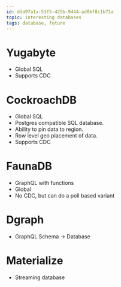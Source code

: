 ```yaml
---
id: dda97a1a-53f5-425b-9444-ad0bf8c1b71a
topic: interesting databases
tags: database, future
---
```


# Yugabyte

- Global SQL
- Supports CDC

# CockroachDB
- Global SQL
- Postgres compatible SQL database.
- Ability to pin data to region.
- Row level geo placement of data.
- Supports CDC

# FaunaDB

- GraphQL with functions
- Global
- No CDC, but can do a poll based variant

# Dgraph

- GraphQL Schema -> Database

# Materialize
- Streaming database